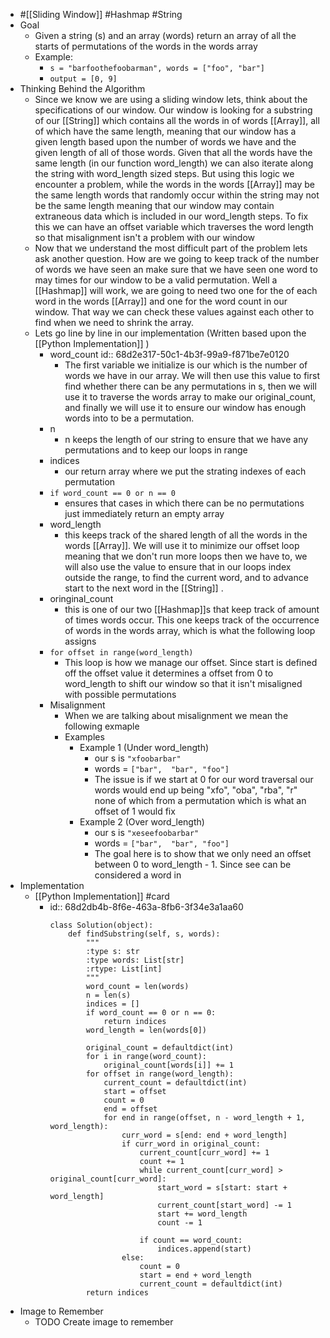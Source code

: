 - #[[Sliding Window]] #Hashmap #String
- Goal
	- Given a string (s) and an array (words) return an array of all the starts of permutations of the words in the words array
	- Example:
		- ``s = "barfoothefoobarman", words = ["foo", "bar"]``
		- ``output = [0, 9]``
- Thinking Behind the Algorithm
	- Since we know we are using a sliding window lets, think about the specifications of our window. Our window is looking for a substring of our [[String]] which contains all the words in of words [[Array]], all of which have the same length, meaning that our window has a given length based upon the number of words we have and the given length of all of those words. Given that all the words have the same length (in our function word_length) we can also iterate along the string with word_length sized steps. But using this logic we encounter a problem, while the words in the words [[Array]] may be the same length words that randomly occur within the string may not be the same length meaning that our window may contain extraneous data which is included in our word_length steps. To fix this we can have an offset variable which traverses the word length so that misalignment isn't a problem with our window
	- Now that we understand the most difficult part of the problem lets ask another question. How are we going to keep track of the number of words we have seen an make sure that we have seen one word to may times for our window to be a valid permutation. Well a [[Hashmap]] will work, we are going to need two one for the of each word in the words [[Array]] and one for the word count in our window. That way we can check these values against each other to find when we need to shrink the array.
	- Lets go line by line in our implementation (Written based upon the [[Python Implementation]] )
		- word_count
		  id:: 68d2e317-50c1-4b3f-99a9-f871be7e0120
			- The first variable we initialize is our which is the number of words we have in our array. We will then use this value to first find whether there can be any permutations in s, then we will use it to traverse the words array to make our original_count, and finally we will use it to ensure our window has enough words into to be a permutation.
		- n
			- n keeps the length of our string to ensure that we have any permutations and to keep our loops in range
		- indices
			- our return array where we put the strating indexes of each permutation
		- ``if word_count == 0 or n == 0``
			- ensures that cases in which there can be no permutations just immediately return an empty array
		- word_length
			- this keeps track of the shared length of all the words in the words [[Array]]. We will use it to minimize our offset loop meaning that we don't run more loops then we have to, we will also use the value to ensure that in our loops index outside the range, to find the current word, and to advance start to the next word in the [[String]] .
		- oringinal_count
			- this is one of our two [[Hashmap]]s that keep track of amount of times words occur. This one keeps track of the occurrence of words in the words array, which is what the following loop assigns
		- ``for offset in range(word_length)``
			- This loop is how we manage our offset. Since start is defined off the offset value it determines a offset from 0 to word_length to shift our window so that it isn't misaligned with possible permutations
		- Misalignment
			- When we are talking about misalignment we mean the following exmaple
			- Examples
				- Example 1 (Under word_length)
					- our s is ``"xfoobarbar"``
					- words = ``["bar",  "bar", "foo"]``
					- The issue is if we start at 0 for our word traversal our words would end up being "xfo", "oba", "rba", "r" none of which from a permutation which is what an offset of 1 would fix
				- Example 2 (Over word_length)
					- our s is ``"xeseefoobarbar"``
					- words = ``["bar",  "bar", "foo"]``
					- The goal here is to show that we only need an offset between 0 to word_length - 1. Since see can be considered a word in
- Implementation
	- [[Python Implementation]] #card
		- id:: 68d2db4b-8f6e-463a-8fb6-3f34e3a1aa60
		  ```
		  class Solution(object):
		      def findSubstring(self, s, words):
		          """
		          :type s: str
		          :type words: List[str]
		          :rtype: List[int]
		          """
		          word_count = len(words)
		          n = len(s)
		          indices = []
		          if word_count == 0 or n == 0: 
		              return indices
		          word_length = len(words[0])
		          
		          original_count = defaultdict(int)
		          for i in range(word_count):
		              original_count[words[i]] += 1
		          for offset in range(word_length):
		              current_count = defaultdict(int)
		              start = offset
		              count = 0
		              end = offset
		              for end in range(offset, n - word_length + 1, word_length):
		                  curr_word = s[end: end + word_length]
		                  if curr_word in original_count:
		                      current_count[curr_word] += 1
		                      count += 1
		                      while current_count[curr_word] > original_count[curr_word]:
		                          start_word = s[start: start + word_length]
		                          current_count[start_word] -= 1
		                          start += word_length
		                          count -= 1
		                      
		                      if count == word_count:
		                          indices.append(start)
		                  else:
		                      count = 0
		                      start = end + word_length
		                      current_count = defaultdict(int)
		          return indices
		  
		  ```
- Image to Remember
	- TODO Create image to remember